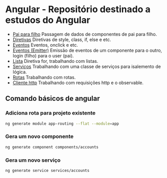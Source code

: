 # Angular - Repositório destinado a estudos do Angular

-   [Pai para filho](./pai-para-filho/) Passagem de dados de componentes de pai para filho.
-   [Diretivas](./directives/) Diretivas de style, class, if, else e etc.
-   [Eventos](./events/) Eventos, onclick e etc.
-   [Eventos (Emitter)](./emitter/) Emissão de eventos de um componente para o outro, login (filho) para o user (pai).
-   [Lista](./lists/) Diretiva for, trabalhando com listas.
-   [Serviços](./services/) Trabalhando com uma classe de serviços para isalemento de lógica.
-   [Rotas](./routes/) Trabalhando com rotas.
-   [Cliente http](./http-client/) Trabalhando com requisições http e o observable.

## Comando básicos de angular

### Adiciona rota para projeto existente

```bash
ng generate module app-routing --flat --module=app
```

### Gera um novo componente

```bash
ng generate component components/accounts
```

### Gera um novo serviço

```bash
ng generate service services/accounts
```

